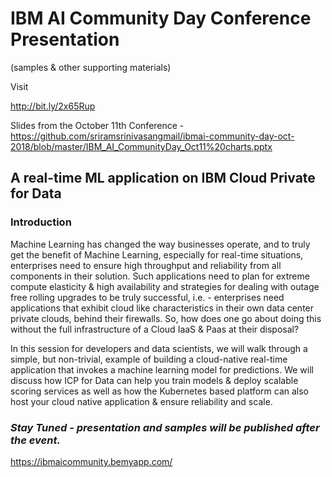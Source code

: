 
# IBM AI Community Day Conference Presentation

(samples & other supporting materials)


Visit

http://bit.ly/2x65Rup


Slides  from the October 11th Conference - https://github.com/sriramsrinivasangmail/ibmai-community-day-oct-2018/blob/master/IBM_AI_CommunityDay_Oct11%20charts.pptx



## A real-time ML application on IBM Cloud Private for Data

### Introduction

Machine Learning has changed the way businesses operate, and to truly get the benefit of Machine Learning, especially for real-time situations, enterprises need to ensure high throughput and reliability from all components in their solution. Such applications need to plan for extreme compute elasticity & high availability and strategies for dealing with outage free rolling upgrades to be truly successful, i.e. - enterprises need applications that exhibit cloud like characteristics in their own data center private clouds, behind their firewalls. So, how does one go about doing this without the full infrastructure of a Cloud IaaS & Paas at their disposal?

In this session for developers and data scientists, we will walk through a simple, but non-trivial, example of building a cloud-native real-time application that invokes a machine learning model for predictions. We will discuss how ICP for Data can help you train models & deploy scalable scoring services as well as how the Kubernetes based platform can also host your cloud native application & ensure reliability and scale.

### _Stay Tuned - presentation and samples will be published after the event._


https://ibmaicommunity.bemyapp.com/
